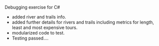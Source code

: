 Debugging exercise for C#
- added river and trails info.
- added further details for rivers and trails including metrics for length, least and most expensive tours.
- modularized code to test.
- Testing passed....
